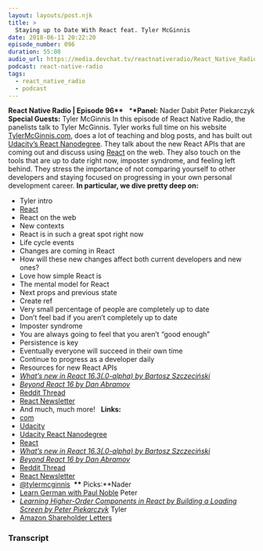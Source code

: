 ```yaml
---
layout: layouts/post.njk
title: >
  Staying up to Date With React feat. Tyler McGinnis
date: 2018-06-11 20:22:20
episode_number: 096
duration: 55:08
audio_url: https://media.devchat.tv/reactnativeradio/React_Native_Radio_Episode_96.mp3
podcast: react-native-radio
tags:
  - react_native_radio
  - podcast
---
```


**React Native Radio | Episode 96\*\*** &nbsp; \***\*Panel:** Nader Dabit Peter Piekarczyk **Special Guests:** Tyler McGinnis In this episode of React Native Radio, the panelists talk to Tyler McGinnis. Tyler works full time on his website [TylerMcGinnis.com](https://tylermcginnis.com/), does a lot of teaching and blog posts, and has built out [Udacity’s React Nanodegree](https://www.udacity.com/course/react-nanodegree--nd019). They talk about the new React APIs that are coming out and discuss using [React](https://reactjs.org/) on the web. They also touch on the tools that are up to date right now, imposter syndrome, and feeling left behind. They stress the importance of not comparing yourself to other developers and staying focused on progressing in your own personal development career. **In particular, we dive pretty deep on:**

- Tyler intro
- [React](https://reactjs.org/)
- React on the web
- New contexts
- React is in such a great spot right now
- Life cycle events
- Changes are coming in React
- How will these new changes affect both current developers and new ones?
- Love how simple React is
- The mental model for React
- Next props and previous state
- Create ref
- Very small percentage of people are completely up to date
- Don’t feel bad if you aren’t completely up to date
- Imposter syndrome
- You are always going to feel that you aren’t “good enough”
- Persistence is key
- Eventually everyone will succeed in their own time
- Continue to progress as a developer daily
- Resources for new React APIs
- _[What’s new in React 16.3(.0-alpha) by Bartosz Szczeciński](https://medium.com/@baphemot/whats-new-in-react-16-3-d2c9b7b6193b)_
- _[Beyond React 16 by Dan Abramov](https://www.youtube.com/watch?v=v6iR3Zk4oDY)_
- [Reddit Thread](https://www.reddit.com/r/reactjs/)
- [React Newsletter](http://reactjsnewsletter.com/)
- And much, much more!
  &nbsp; **Links:**
- [com](https://tylermcginnis.com/)
- [Udacity](https://www.udacity.com/)
- [Udacity React Nanodegree](https://www.udacity.com/course/react-nanodegree--nd019)
- [React](https://reactjs.org/)
- _[What’s new in React 16.3(.0-alpha) by Bartosz Szczeciński](https://medium.com/@baphemot/whats-new-in-react-16-3-d2c9b7b6193b)_
- _[Beyond React 16 by Dan Abramov](https://www.youtube.com/watch?v=v6iR3Zk4oDY)_
- [Reddit Thread](https://www.reddit.com/r/reactjs/)
- [React Newsletter](http://reactjsnewsletter.com/)
- [@tylermcginnis](https://twitter.com/tylermcginnis?lang=en)
  **&nbsp;\*\*** Picks:\*\*Nader
- [Learn German with Paul Noble](https://www.amazon.com/Learn-German-Paul-Noble-Part/dp/B00A4TLGTQ)
  Peter
- _[Learning Higher-Order Components in React by Building a Loading Screen by Peter Piekarczyk](https://medium.com/@peterpme/learning-higher-order-components-in-react-by-building-a-loading-screen-9f705b89f569)_
  Tyler
- [Amazon Shareholder Letters](https://wordsofward.files.wordpress.com/2017/04/jeff-bezos-compilation-of-amazon-shareholder-letters-1997-2016-final.pdf)

### Transcript
